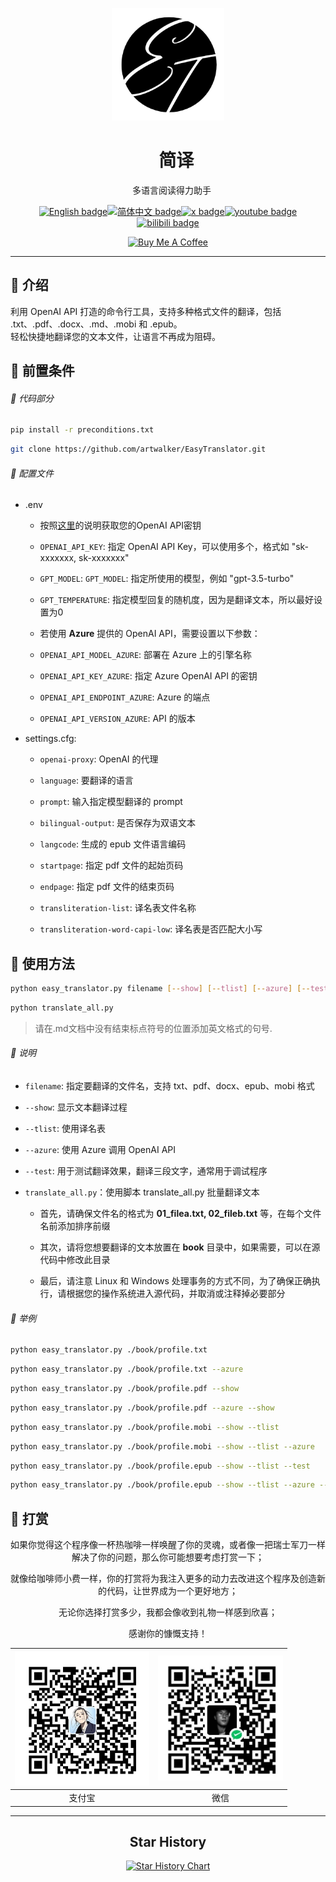 <p align="center">
  <img width="180" src="./assets/logo.png" alt="EasyTranslator">
  <h1 align="center">&nbsp;&nbsp;&nbsp;&nbsp;简译</h1>
  <p align="center">&nbsp;&nbsp;&nbsp;多语言阅读得力助手</p>
</p>

<div align="center">

[![English badge](https://img.shields.io/badge/English-blue)](./README.md)[![简体中文 badge](https://img.shields.io/badge/%E7%AE%80%E4%BD%93%E4%B8%AD%E6%96%87-red)](./README_ZH-CN.md)[![x badge](https://img.shields.io/badge/Follow-EthanWang-purple?logo=x&labelColor=black)](https://twitter.com/EthanWang999)[![youtube badge](https://img.shields.io/badge/Follow-EthanWang999-green?logo=Youtube&logoColor=red&labelColor=black)](https://www.youtube.com/@EthanWang999)[![bilibili badge](https://img.shields.io/badge/Follow-%E6%96%B9%E7%A8%8B%E6%98%9F-brown?logo=bilibili&logoColor=pink&labelColor=black)](https://space.bilibili.com/29185421)

<a href="https://www.buymeacoffee.com/ethanwang" target="_blank"><img src="https://cdn.buymeacoffee.com/buttons/v2/default-blue.png" alt="Buy Me A Coffee" style="height: 40px !important;width: 145px !important;" ></a>
</div>

---

## :bookmark_tabs: 介绍

利用 OpenAI API 打造的命令行工具，支持多种格式文件的翻译，包括 .txt、.pdf、.docx、.md、.mobi 和 .epub。  
轻松快捷地翻译您的文本文件，让语言不再成为阻碍。

## :bell: 前置条件

###### :snake: 代码部分

```bash
pip install -r preconditions.txt
```
```bash
git clone https://github.com/artwalker/EasyTranslator.git
```

###### :scroll: 配置文件

- .env
  - 按照[这里](https://platform.openai.com/api-keys)的说明获取您的OpenAI API密钥

  - `OPENAI_API_KEY`: 指定 OpenAI API Key，可以使用多个，格式如 "sk-xxxxxxx, sk-xxxxxxx"

  - `GPT_MODEL`: `GPT_MODEL`: 指定所使用的模型，例如 "gpt-3.5-turbo"

  - `GPT_TEMPERATURE`: 指定模型回复的随机度，因为是翻译文本，所以最好设置为0

  - 若使用 **Azure** 提供的 OpenAI API，需要设置以下参数：

  - `OPENAI_API_MODEL_AZURE`: 部署在 Azure 上的引擎名称

  - `OPENAI_API_KEY_AZURE`: 指定 Azure OpenAI API 的密钥

  - `OPENAI_API_ENDPOINT_AZURE`: Azure 的端点

  - `OPENAI_API_VERSION_AZURE`: API 的版本

- settings.cfg:
  - `openai-proxy`: OpenAI 的代理

  - `language`: 要翻译的语言

  - `prompt`: 输入指定模型翻译的 prompt

  - `bilingual-output`: 是否保存为双语文本

  - `langcode`: 生成的 epub 文件语言编码

  - `startpage`: 指定 pdf 文件的起始页码

  - `endpage`: 指定 pdf 文件的结束页码

  - `transliteration-list`: 译名表文件名称

  - `transliteration-word-capi-low`: 译名表是否匹配大小写

## :running: 使用方法

```bash
python easy_translator.py filename [--show] [--tlist] [--azure] [--test]
```

```bash
python translate_all.py
```

> 请在.md文档中没有结束标点符号的位置添加英文格式的句号.

###### :clap: 说明

- `filename`: 指定要翻译的文件名，支持 txt、pdf、docx、epub、mobi 格式

- `--show`: 显示文本翻译过程

- `--tlist`: 使用译名表

- `--azure`: 使用 Azure 调用 OpenAI API

- `--test`: 用于测试翻译效果，翻译三段文字，通常用于调试程序

- `translate_all.py`：使用脚本 translate_all.py 批量翻译文本
  - 首先，请确保文件名的格式为 **01_filea.txt, 02_fileb.txt** 等，在每个文件名前添加排序前缀

  - 其次，请将您想要翻译的文本放置在 **book** 目录中，如果需要，可以在源代码中修改此目录
  
  - 最后，请注意 Linux 和 Windows 处理事务的方式不同，为了确保正确执行，请根据您的操作系统进入源代码，并取消或注释掉必要部分

###### :pushpin: 举例

```bash
python easy_translator.py ./book/profile.txt
```

```bash
python easy_translator.py ./book/profile.txt --azure
```

```bash
python easy_translator.py ./book/profile.pdf --show
```

```bash
python easy_translator.py ./book/profile.pdf --azure --show
```

```bash
python easy_translator.py ./book/profile.mobi --show --tlist
```

```bash
python easy_translator.py ./book/profile.mobi --show --tlist --azure
```

```bash
python easy_translator.py ./book/profile.epub --show --tlist --test
```

```bash
python easy_translator.py ./book/profile.epub --show --tlist --azure --test
```

## :gift_heart: 打赏
<p align="center">如果你觉得这个程序像一杯热咖啡一样唤醒了你的灵魂，或者像一把瑞士军刀一样解决了你的问题，那么你可能想要考虑打赏一下；</p>  
<p align="center">就像给咖啡师小费一样，你的打赏将为我注入更多的动力去改进这个程序及创造新的代码，让世界成为一个更好地方；</p>  
<p align="center">无论你选择打赏多少，我都会像收到礼物一样感到欣喜；</p>  
<p align="center">感谢你的慷慨支持！</p>  

<div align="center">

| <img width="215" src="./assets/alipay.jpg"> | <img width="200" src="./assets/wechat_pay.jpg"> |
|:---:|:---:
| 支付宝 | 微信 |

</div>

---

<div align="center">

## Star History

[![Star History Chart](https://api.star-history.com/svg?repos=artwalker/EasyTranslator.git&type=Timeline)](https://star-history.com/#artwalker/EasyTranslator.git&Timeline)

</div>
